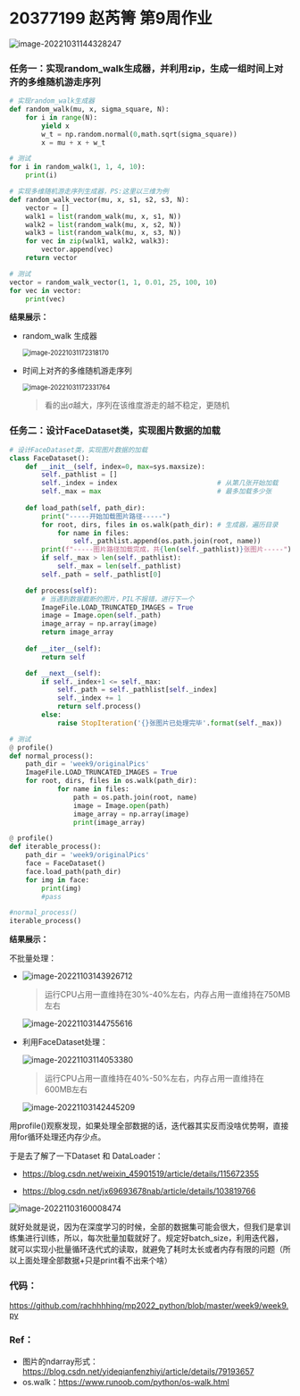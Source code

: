 # 20377199 赵芮箐 第9周作业

![image-20221031144328247](C:\Users\DELL\AppData\Roaming\Typora\typora-user-images\image-20221031144328247.png)

### 任务一：实现random_walk生成器，并利用zip，生成一组时间上对齐的多维随机游走序列

```python
# 实现random_walk生成器
def random_walk(mu, x, sigma_square, N):
    for i in range(N):
        yield x
        w_t = np.random.normal(0,math.sqrt(sigma_square))
        x = mu + x + w_t

# 测试
for i in random_walk(1, 1, 4, 10):
    print(i)

# 实现多维随机游走序列生成器，PS:这里以三维为例
def random_walk_vector(mu, x, s1, s2, s3, N):
    vector = []
    walk1 = list(random_walk(mu, x, s1, N))
    walk2 = list(random_walk(mu, x, s2, N))
    walk3 = list(random_walk(mu, x, s3, N))
    for vec in zip(walk1, walk2, walk3):
        vector.append(vec)
    return vector

# 测试
vector = random_walk_vector(1, 1, 0.01, 25, 100, 10)
for vec in vector:
    print(vec)
```

**结果展示：**

- random_walk 生成器

  <img src="C:\Users\DELL\AppData\Roaming\Typora\typora-user-images\image-20221031172318170.png" alt="image-20221031172318170" style="zoom:80%;" />

- 时间上对齐的多维随机游走序列

  <img src="C:\Users\DELL\AppData\Roaming\Typora\typora-user-images\image-20221031172331764.png" alt="image-20221031172331764" style="zoom:80%;" />

  > 看的出σ越大，序列在该维度游走的越不稳定，更随机

### 任务二：设计FaceDataset类，实现图片数据的加载

```python
# 设计FaceDataset类，实现图片数据的加载
class FaceDataset():
    def __init__(self, index=0, max=sys.maxsize):
        self._pathlist = []
        self._index = index							# 从第几张开始加载
        self._max = max                        		# 最多加载多少张
    
    def load_path(self, path_dir):
        print("-----开始加载图片路径-----")
        for root, dirs, files in os.walk(path_dir):	# 生成器，遍历目录
            for name in files:
                self._pathlist.append(os.path.join(root, name))
        print(f"-----图片路径加载完成，共{len(self._pathlist)}张图片-----")
        if self._max > len(self._pathlist):
            self._max = len(self._pathlist)
        self._path = self._pathlist[0]

    def process(self):
        # 当遇到数据截断的图片，PIL不报错，进行下一个
        ImageFile.LOAD_TRUNCATED_IMAGES = True
        image = Image.open(self._path)
        image_array = np.array(image)
        return image_array
    
    def __iter__(self):
        return self

    def __next__(self):
        if self._index+1 <= self._max:
            self._path = self._pathlist[self._index]
            self._index += 1
            return self.process()
        else:
            raise StopIteration('{}张图片已处理完毕'.format(self._max))

# 测试
@ profile()
def normal_process():
    path_dir = 'week9/originalPics'
    ImageFile.LOAD_TRUNCATED_IMAGES = True
    for root, dirs, files in os.walk(path_dir):
            for name in files:
                path = os.path.join(root, name)
                image = Image.open(path)
                image_array = np.array(image)
                print(image_array)

@ profile()
def iterable_process():
    path_dir = 'week9/originalPics'
    face = FaceDataset()
    face.load_path(path_dir)
    for img in face:
        print(img)
        #pass

#normal_process()
iterable_process()
```

**结果展示：**

不批量处理：

- ![image-20221103143926712](C:\Users\DELL\AppData\Roaming\Typora\typora-user-images\image-20221103143926712.png)

  > 运行CPU占用一直维持在30%-40%左右，内存占用一直维持在750MB左右

  ![image-20221103144755616](C:\Users\DELL\AppData\Roaming\Typora\typora-user-images\image-20221103144755616.png)

- 利用FaceDataset处理：

  ![image-20221103114053380](C:\Users\DELL\AppData\Roaming\Typora\typora-user-images\image-20221103114053380.png)

  > 运行CPU占用一直维持在40%-50%左右，内存占用一直维持在600MB左右

  ![image-20221103142445209](C:\Users\DELL\AppData\Roaming\Typora\typora-user-images\image-20221103142445209.png)

用profile()观察发现，如果处理全部数据的话，迭代器其实反而没啥优势啊，直接用for循环处理还内存少点。

于是去了解了一下Dataset 和 DataLoader：

- https://blog.csdn.net/weixin_45901519/article/details/115672355

- https://blog.csdn.net/jx69693678nab/article/details/103819766

![image-20221103160008474](C:\Users\DELL\AppData\Roaming\Typora\typora-user-images\image-20221103160008474.png)

就好处就是说，因为在深度学习的时候，全部的数据集可能会很大，但我们是拿训练集进行训练，所以，每次批量加载就好了。规定好batch_size，利用迭代器，就可以实现小批量循环迭代式的读取，就避免了耗时太长或者内存有限的问题（所以上面处理全部数据+只是print看不出来个啥）

### 代码：

https://github.com/rachhhhing/mp2022_python/blob/master/week9/week9.py

### Ref：

- 图片的ndarray形式：https://blog.csdn.net/yideqianfenzhiyi/article/details/79193657
- os.walk：https://www.runoob.com/python/os-walk.html

